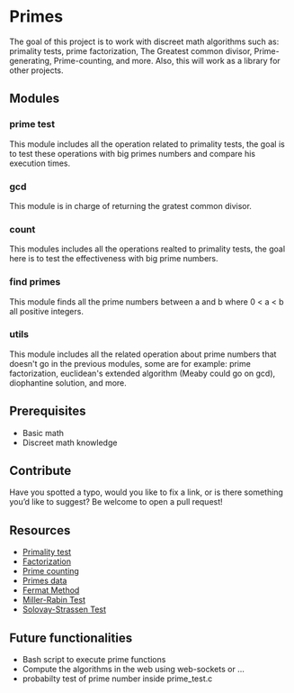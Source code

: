 # Primes
The goal of this project is to work with discreet math algorithms such as: primality tests, prime factorization, The Greatest common divisor, Prime-generating, Prime-counting, and more. Also, this will work as a library for other projects.

## Modules
### prime test
This module includes all the operation related to primality tests, the goal is to test these operations with big primes numbers and compare his execution times.
### gcd 
This module is in charge of returning the gratest common divisor.
### count
This modules includes all the operations realted to primality tests, the goal here is to test the effectiveness with big prime numbers.
### find primes
This module finds all the prime numbers between a and b where 0 < a < b all positive integers.
### utils
This module includes all the related operation about prime numbers that doesn't go in the previous modules, some are for example: prime factorization, euclidean's extended algorithm (Meaby could go on gcd), diophantine solution, and more.

## Prerequisites
- Basic math
- Discreet math knowledge

## Contribute
Have you spotted a typo, would you like to fix a link, or is there something you’d like to suggest? Be welcome to open a pull request!


## Resources 
- [Primality test](https://en.wikipedia.org/wiki/Primality_test)
- [Factorization](https://en.wikipedia.org/wiki/Integer_factorization)
- [Prime counting](https://en.wikipedia.org/wiki/Prime-counting_function)
- [Primes data](https://primes.utm.edu/primes/)
- [Fermat Method](https://en.wikipedia.org/wiki/Fermat_primality_test)
- [Miller-Rabin Test](https://en.wikipedia.org/wiki/Miller%E2%80%93Rabin_primality_test)
- [Solovay-Strassen Test](https://en.wikipedia.org/wiki/Solovay%E2%80%93Strassen_primality_test) 

## Future functionalities
- Bash script to execute prime functions
- Compute the algorithms in the web using web-sockets or ...
- probabilty test of prime number inside prime_test.c
